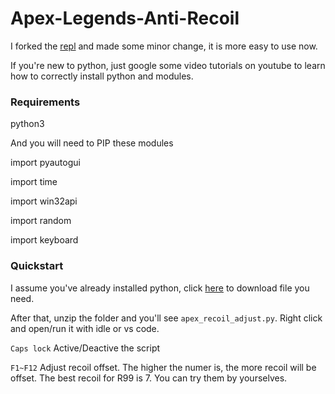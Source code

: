 # Apex-Legends-Anti-Recoil
I forked the [repl](https://github.com/GoogleBhrome/Apex-Legends-Anti-Recoil) and made some minor change, it is more easy to use now.

If you're new to python, just google some video tutorials on youtube to learn how to correctly install python and modules.

### Requirements
python3

And you will need to PIP these modules

import pyautogui

import time

import win32api

import random

import keyboard

### Quickstart

I assume you've already installed python, click [here](https://github.com/Xeift/Apex-Legends-Anti-Recoil/archive/refs/heads/master.zip) to download file you need.

After that, unzip the folder and you'll see `apex_recoil_adjust.py`. Right click and open/run it with idle or vs code.

`Caps lock` Active/Deactive the script

`F1~F12` Adjust recoil offset. The higher the numer is, the more recoil will be offset. The best recoil for R99 is 7. You can try them by yourselves.
